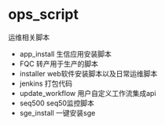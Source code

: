 # ops_script
运维相关脚本

* app_install	生信应用安装脚本
* FQC	转产用于生产的脚本
* installer  web软件安装脚本以及日常运维脚本
* jenkins 打包代码
* update_workflow 用户自定义工作流集成api
* seq500 seq50监控脚本
* sge_install 一键安装sge
